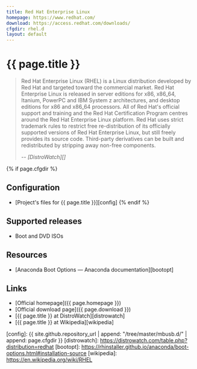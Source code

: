 ```yaml
---
title: Red Hat Enterprise Linux
homepage: https://www.redhat.com/
download: https://access.redhat.com/downloads/
cfgdir: rhel.d
layout: default
---
```


# {{ page.title }}

> Red Hat Enterprise Linux (RHEL) is a Linux distribution developed by Red Hat
> and targeted toward the commercial market. Red Hat Enterprise Linux is
> released in server editions for x86, x86_64, Itanium, PowerPC and IBM System z
> architectures, and desktop editions for x86 and x86_64 processors. All of Red
> Hat's official support and training and the Red Hat Certification Program
> centres around the Red Hat Enterprise Linux platform. Red Hat uses strict
> trademark rules to restrict free re-distribution of its officially supported
> versions of Red Hat Enterprise Linux, but still freely provides its source
> code. Third-party derivatives can be built and redistributed by stripping away
> non-free components.
>
> -- <cite markdown="1">[DistroWatch][]</cite>


{% if page.cfgdir %}
## Configuration

- [Project's files for {{ page.title }}][config]
{% endif %}


## Supported releases

- Boot and DVD ISOs


## Resources

- [Anaconda Boot Options — Anaconda documentation][bootopt]


## Links

- [Official homepage]({{ page.homepage }})
- [Official download page]({{ page.download }})
- [{{ page.title }} at DistroWatch][distrowatch]
- [{{ page.title }} at Wikipedia][wikipedia]


[config]: {{ site.github.repository_url | append: "/tree/master/mbusb.d/" | append: page.cfgdir }}
[distrowatch]: https://distrowatch.com/table.php?distribution=redhat
[bootopt]: https://rhinstaller.github.io/anaconda/boot-options.html#installation-source
[wikipedia]: https://en.wikipedia.org/wiki/RHEL
